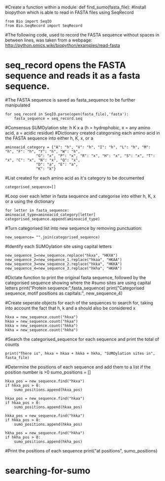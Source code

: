 #Create a function within a module:
def find_sumo(fasta_file):
#Install biopython which is able to read in FASTA files using SeqRecord
 

    from Bio import SeqIO
    from Bio.SeqRecord import SeqRecord

#The following code, used to record the FASTA sequence without spaces in between lines, was taken from a webpage: http://python.omics.wiki/biopython/examples/read-fasta

# seq_record opens the FASTA sequence and reads it as a fasta sequence. 

#The FASTA sequence is saved as fasta_sequence to be further manipulated

    for seq_record in SeqIO.parse(open(fasta_file),'fasta'):
        fasta_sequence = seq_record.seq
        

#Consensus SUMOylation site: h K x a (h = hydrophobic, x = any amino acid, a = acidic residue)
#Dictionary created categorsing each amino acid in the FASTA sequence into either h, K, x, or a


    aminoacid_category = {"A": "h", "V": "h", "I": "h", "L": "h", "M": "h", "F": "h", "Y": "h", "W": "h", 
                  "G": "x", "P": "x", "R": "x", "H": "x", "S": "x", "T": "x", "C": "x", "N": "x", "Q": "x",
                  "D": "a", "E": "a",
                  "K": "k"}

#List created for each amino acid as it's category to be documented

    categorised_sequence=[]

#Loop over each letter in fasta sequence and categorise into either h, K, x or a using the dictionary

    for letter in fasta_sequence:
    aminoacid_type=aminoacid_category[letter]
    categorised_sequence.append(aminoacid_type)
    

#Turn categorised list into new sequence by removing punctuation: 

    new_sequence= "".join(categorised_sequence)

#Identify each SUMOylation site using capital letters

    new_sequence_1=new_sequence.replace("hkxa", "HKXA")
    new_sequence_2=new_sequence_1.replace("hkaa", "HKAA")
    new_sequence_3=new_sequence_2.replace("hkka", "HKKA")
    new_sequence_4=new_sequence_3.replace("hkha", "HKHA")
#Dictate function to print the original fasta sequence, followed by the categorised sequence showing where the
#sumo sites are using capital letters
    print("Protein sequence:",fasta_sequence)
    print("Categorised sequence, motif positions as capitals:", new_sequence_4)

#Create seperate objects for each of the sequences to search for, taking into account the fact that h, k and a should also be considered x

    hkxa = new_sequence.count("hkxa")
    hkaa = new_sequence.count("hkaa")
    hkka = new_sequence.count("hkka")
    hkha = new_sequence.count("hkha")

#Search the categorised_sequence for each sequence and print the total of counts

    print("There is", hkxa + hkaa + hkka + hkha, "SUMOylation sites in", fasta_file)

#Determine the positions of each sequence and add them to a list if the position number is >0
    sumo_positions = [] 

    hkxa_pos = new_sequence.find("hkxa")
    if hkxa_pos > 0:
        sumo_positions.append(hkxa_pos)
        
    hkaa_pos = new_sequence.find("hkaa")
    if hkaa_pos > 0:
        sumo_positions.append(hkaa_pos)
        
    hkka_pos = new_sequence.find("hkka")
    if hkka_pos > 0:
        sumo_positions.append(hkka_pos)
        
    hkha_pos = new_sequence.find("hkha")
    if hkha_pos > 0:
        sumo_positions.append(hkha_pos)
#Print the positions of each sequence
    print("at positions", sumo_positions)

# searching-for-sumo

